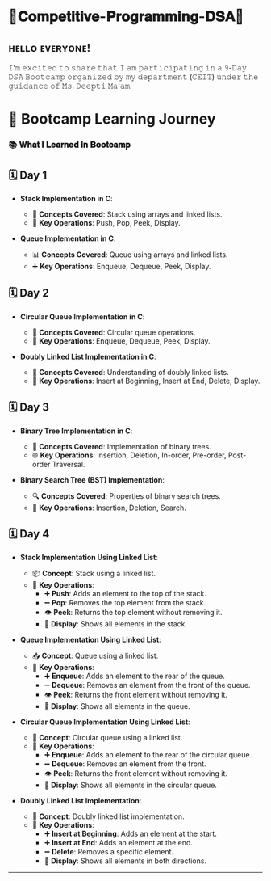<h1>🚀𝐂𝐨𝐦𝐩𝐞𝐭𝐢𝐭𝐢𝐯𝐞-𝐏𝐫𝐨𝐠𝐫𝐚𝐦𝐦𝐢𝐧𝐠-𝐃𝐒𝐀🚀</h1> 

## ʜᴇʟʟᴏ ᴇᴠᴇʀʏᴏɴᴇ!
𝙸’𝚖 𝚎𝚡𝚌𝚒𝚝𝚎𝚍 𝚝𝚘 𝚜𝚑𝚊𝚛𝚎 𝚝𝚑𝚊𝚝 𝙸 𝚊𝚖 𝚙𝚊𝚛𝚝𝚒𝚌𝚒𝚙𝚊𝚝𝚒𝚗𝚐 𝚒𝚗 𝚊 𝟿-𝙳𝚊𝚢 𝙳𝚂𝙰 𝙱𝚘𝚘𝚝𝚌𝚊𝚖𝚙 𝚘𝚛𝚐𝚊𝚗𝚒𝚣𝚎𝚍 𝚋𝚢 𝚖𝚢 𝚍𝚎𝚙𝚊𝚛𝚝𝚖𝚎𝚗𝚝 (𝙲𝙴𝙸𝚃) 𝚞𝚗𝚍𝚎𝚛 𝚝𝚑𝚎 𝚐𝚞𝚒𝚍𝚊𝚗𝚌𝚎 𝚘𝚏 𝙼𝚜. 𝙳𝚎𝚎𝚙𝚝𝚒 𝙼𝚊'𝚊𝚖.


# 🌟 Bootcamp Learning Journey

<h3>📚 𝐖𝐡𝐚𝐭 𝐈 𝐋𝐞𝐚𝐫𝐧𝐞𝐝 𝐢𝐧 𝐁𝐨𝐨𝐭𝐜𝐚𝐦𝐩</h3>

## 🗓️ Day 1
- **Stack Implementation in C**: 
  - 🥇 **Concepts Covered**: Stack using arrays and linked lists.
  - 🔄 **Key Operations**: Push, Pop, Peek, Display.

- **Queue Implementation in C**:
  - 📊 **Concepts Covered**: Queue using arrays and linked lists.
  - ➕ **Key Operations**: Enqueue, Dequeue, Peek, Display.

## 🗓️ Day 2
- **Circular Queue Implementation in C**:
  - 🔄 **Concepts Covered**: Circular queue operations.
  - 🔄 **Key Operations**: Enqueue, Dequeue, Peek, Display.

- **Doubly Linked List Implementation in C**:
  - 🔗 **Concepts Covered**: Understanding of doubly linked lists.
  - 🔄 **Key Operations**: Insert at Beginning, Insert at End, Delete, Display.

## 🗓️ Day 3
- **Binary Tree Implementation in C**:
  - 🌳 **Concepts Covered**: Implementation of binary trees.
  - 🌐 **Key Operations**: Insertion, Deletion, In-order, Pre-order, Post-order Traversal.

- **Binary Search Tree (BST) Implementation**:
  - 🔍 **Concepts Covered**: Properties of binary search trees.
  - 🔄 **Key Operations**: Insertion, Deletion, Search.

## 🗓️ Day 4
- **Stack Implementation Using Linked List**: 
  - 📦 **Concept**: Stack using a linked list.
  - 🔑 **Key Operations**:
    - ➕ **Push**: Adds an element to the top of the stack.
    - ➖ **Pop**: Removes the top element from the stack.
    - 👁️ **Peek**: Returns the top element without removing it.
    - 📜 **Display**: Shows all elements in the stack.

- **Queue Implementation Using Linked List**:
  - 📥 **Concept**: Queue using a linked list.
  - 🔑 **Key Operations**:
    - ➕ **Enqueue**: Adds an element to the rear of the queue.
    - ➖ **Dequeue**: Removes an element from the front of the queue.
    - 👁️ **Peek**: Returns the front element without removing it.
    - 📜 **Display**: Shows all elements in the queue.

- **Circular Queue Implementation Using Linked List**:
  - 🔄 **Concept**: Circular queue using a linked list.
  - 🔑 **Key Operations**:
    - ➕ **Enqueue**: Adds an element to the rear of the circular queue.
    - ➖ **Dequeue**: Removes an element from the front.
    - 👁️ **Peek**: Returns the front element without removing it.
    - 📜 **Display**: Shows all elements in the circular queue.

- **Doubly Linked List Implementation**:
  - 🔗 **Concept**: Doubly linked list implementation.
  - 🔑 **Key Operations**:
    - ➕ **Insert at Beginning**: Adds an element at the start.
    - ➕ **Insert at End**: Adds an element at the end.
    - ➖ **Delete**: Removes a specific element.
    - 📜 **Display**: Shows all elements in both directions.

---

